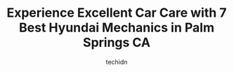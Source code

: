 ---
layout: ampstory
image: https://images.unsplash.com/photo-1618863099278-75222d755814?ixlib=rb-4.0.3&ixid=MnwxMjA3fDB8MHxwaG90by1wYWdlfHx8fGVufDB8fHx8&auto=format&fit=crop&w=640&h=853&q=80
author: techidn
featured: false
description: When it comes to finding reliable automotive experts in Palm Springs CA, USA, look no further than the 7 best Hyundai Mechanic in the area. With their exceptional skills and dedication to pr
title: Experience Excellent Car Care with 7 Best Hyundai Mechanics in Palm Springs CA
cover:
   title: Experience Excellent Car Care with 7 Best Hyundai Mechanics in Palm Springs CA
   subtitle: Rickpate
   background: https://images.unsplash.com/photo-1618863099278-75222d755814?ixlib=rb-4.0.3&ixid=MnwxMjA3fDB8MHxwaG90by1wYWdlfHx8fGVufDB8fHx8&auto=format&fit=crop&w=640&h=853&q=80

pages: 
 - layout: thirds
   top: <h1>#1 Exotic Car Service</h1>
   bottom: "<p>This place is a jewel in the desert. Above and beyond. Had the best service ever for both our Audi and BMW. Cant recommend Kevin and Al enough. So professional, knowle</p>"
   background: https://www.knot35.com/toplist/wp-content/uploads/2023/06/best-hyundai-mechanic-1-in-palm-springs-ca-1685831809.jpeg
   backgroundblur: true
 - layout: thirds
   top: <h1>#2 Bavarian Auto Repair</h1>
   bottom: "<p>280 W Oasis Rd, Palm Springs, CA 92262, United States</p>"
   background: https://www.knot35.com/toplist/wp-content/uploads/2023/06/best-hyundai-mechanic-2-in-palm-springs-ca-1685831809.png
   cta:
      link: https://www.knot35.com/toplist/experience-excellent-car-care-with-7-best-hyundai-mechanics-in-palm-springs-ca/
      text: Experience Excellent Car Care with 7 Best Hyundai Mechanics in Palm Springs CA
 - layout: thirds
   top: <h1>#3 Automotive Service Center and Repair</h1>
   bottom: "<p>661 Williams Rd #3, Palm Springs, CA 92264, United States</p>"
   background: https://www.knot35.com/toplist/wp-content/uploads/2023/06/best-hyundai-mechanic-3-in-palm-springs-ca-1685831810.png
   cta:
      link: https://www.knot35.com/toplist/experience-excellent-car-care-with-7-best-hyundai-mechanics-in-palm-springs-ca/
      text: Experience Excellent Car Care with 7 Best Hyundai Mechanics in Palm Springs CA
 - layout: thirds
   top: <h1>#4 Palm Springs Tire & Automotive Center Inc</h1>
   bottom: "<p>495 Industrial Pl, Palm Springs, CA 92264, United States</p>"
   background: https://images.unsplash.com/photo-1561679660-d00ee1e0dc8e?ixlib=rb-4.0.3&ixid=MnwxMjA3fDB8MHxwaG90by1wYWdlfHx8fGVufDB8fHx8&auto=format&fit=crop&w=640&h=853&q=80
   cta:
      link: https://www.knot35.com/toplist/experience-excellent-car-care-with-7-best-hyundai-mechanics-in-palm-springs-ca/
      text: Experience Excellent Car Care with 7 Best Hyundai Mechanics in Palm Springs CA
 - layout: thirds
   top: <h1>#5 Top Notch Automotive</h1>
   bottom: "<p>6-A, 19020 N Indian Canyon Dr, North Palm Springs, CA 92258, United States</p>"
   background: https://images.unsplash.com/photo-1509114397022-ed747cca3f65?ixlib=rb-4.0.3&ixid=MnwxMjA3fDB8MHxwaG90by1wYWdlfHx8fGVufDB8fHx8&auto=format&fit=crop&w=640&h=853&q=80
   cta:
      link: https://www.knot35.com/toplist/experience-excellent-car-care-with-7-best-hyundai-mechanics-in-palm-springs-ca/
      text: Experience Excellent Car Care with 7 Best Hyundai Mechanics in Palm Springs CA
 - layout: thirds
   top: <h1>#6 Alex Auto Services</h1>
   bottom: "<p>19020 N Indian Canyon Dr Ste. 5D, North Palm Springs, CA 92258, United States</p>"
   background: https://images.unsplash.com/photo-1518640467707-6811f4a6ab73?ixlib=rb-4.0.3&ixid=MnwxMjA3fDB8MHxwaG90by1wYWdlfHx8fGVufDB8fHx8&auto=format&fit=crop&w=640&h=853&q=80
   cta:
      link: https://www.knot35.com/toplist/experience-excellent-car-care-with-7-best-hyundai-mechanics-in-palm-springs-ca/
      text: Experience Excellent Car Care with 7 Best Hyundai Mechanics in Palm Springs CA
 - layout: thirds
   top: <h1>#7 Kennards Automotive aka Auto Diagnostic Center</h1>
   bottom: "<p>673 E Sunny Dunes Rd, Palm Springs, CA 92264, United States</p>"
   background: https://images.unsplash.com/photo-1632260260864-caf7fde5ec36?ixlib=rb-4.0.3&ixid=MnwxMjA3fDB8MHxwaG90by1wYWdlfHx8fGVufDB8fHx8&auto=format&fit=crop&w=640&h=853&q=80
   cta:
      link: https://www.knot35.com/toplist/experience-excellent-car-care-with-7-best-hyundai-mechanics-in-palm-springs-ca/
      text: Experience Excellent Car Care with 7 Best Hyundai Mechanics in Palm Springs CA
 - layout: thirds
   middle: Continue reading...
   background: https://images.unsplash.com/photo-1541356665065-22676f35dd40?ixlib=rb-4.0.3&ixid=MnwxMjA3fDB8MHxwaG90by1wYWdlfHx8fGVufDB8fHx8&auto=format&fit=crop&w=640&h=853&q=80
   cta:
      link: https://www.knot35.com/toplist/experience-excellent-car-care-with-7-best-hyundai-mechanics-in-palm-springs-ca/
      text: Experience Excellent Car Care with 7 Best Hyundai Mechanics in Palm Springs CA
      
---
